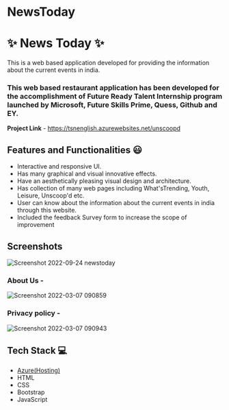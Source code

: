 # NewsToday
# ✨ News Today  ✨

This is a web based application developed for providing the information about the current events in india.

### This web based restaurant application has been developed for the accomplishment of Future Ready Talent Internship program launched by Microsoft, Future Skills Prime, Quess, Github and EY.


**Project Link** - https://tsnenglish.azurewebsites.net/unscoopd


## Features and Functionalities 😃

- Interactive and responsive UI.
- Has many graphical and visual innovative effects.
- Have an aesthetically pleasing visual design and architecture.
- Has collection of many web pages including What'sTrending, Youth, Leisure, Unscoop'd etc.
- User can know about the information about the current events in india through this website.
- Included the feedback Survey form to increase the scope of improvement 

## Screenshots

![Screenshot 2022-09-24 newstoday](https://user-images.githubusercontent.com/109748616/192113653-d5e19008-c94e-4bf4-b5d8-c3850ea475c1.jpg)


   

### About Us -



![Screenshot 2022-03-07 090859](https://user-images.githubusercontent.com/98517345/156963803-135e9564-ca95-458e-9074-0d7aa2f7d586.jpg)


### Privacy policy -


![Screenshot 2022-03-07 090943](https://user-images.githubusercontent.com/98517345/156963849-e8ead038-b9ea-4320-9165-9f99cf00d9d2.jpg)



## Tech Stack 💻

- [Azure(Hosting)](https://azure.microsoft.com/en-in/features/azure-portal/)
- HTML
- CSS
- Bootstrap
- JavaScript

